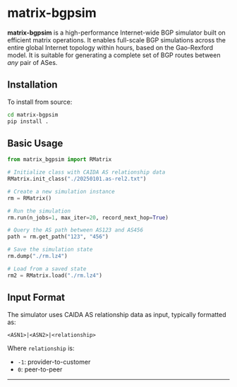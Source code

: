 # matrix-bgpsim

**matrix-bgpsim** is a high-performance Internet-wide BGP simulator built on efficient matrix operations. It enables full-scale BGP simulations across the entire global Internet topology within hours, based on the Gao-Rexford model. It is suitable for generating a complete set of BGP routes between _any_ pair of ASes.

## Installation

To install from source:

```bash
cd matrix-bgpsim
pip install .
```

## Basic Usage

```python
from matrix_bgpsim import RMatrix

# Initialize class with CAIDA AS relationship data
RMatrix.init_class("./20250101.as-rel2.txt")

# Create a new simulation instance
rm = RMatrix()

# Run the simulation
rm.run(n_jobs=1, max_iter=20, record_next_hop=True)

# Query the AS path between AS123 and AS456
path = rm.get_path("123", "456")

# Save the simulation state
rm.dump("./rm.lz4")

# Load from a saved state
rm2 = RMatrix.load("./rm.lz4")
```

## Input Format

The simulator uses CAIDA AS relationship data as input, typically formatted as:

```
<ASN1>|<ASN2>|<relationship>
```

Where `relationship` is:

-   `-1`: provider-to-customer
-   `0`: peer-to-peer

---

